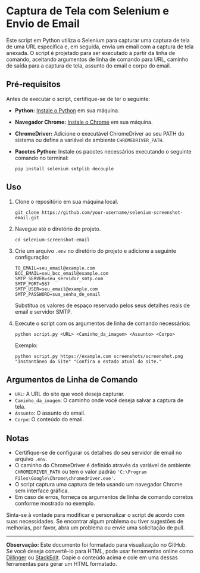 <h1 class="code-line" data-line-start=0 data-line-end=1 ><a id="Captura_de_Tela_com_Selenium_e_Envio_de_Email_0"></a>Captura de Tela com Selenium e Envio de Email</h1>
<p class="has-line-data" data-line-start="2" data-line-end="3">Este script em Python utiliza o Selenium para capturar uma captura de tela de uma URL específica e, em seguida, envia um email com a captura de tela anexada. O script é projetado para ser executado a partir da linha de comando, aceitando argumentos de linha de comando para URL, caminho de saída para a captura de tela, assunto do email e corpo do email.</p>
<h2 class="code-line" data-line-start=4 data-line-end=5 ><a id="Prrequisitos_4"></a>Pré-requisitos</h2>
<p class="has-line-data" data-line-start="6" data-line-end="7">Antes de executar o script, certifique-se de ter o seguinte:</p>
<ul>
<li class="has-line-data" data-line-start="8" data-line-end="9">
<p class="has-line-data" data-line-start="8" data-line-end="9"><strong>Python:</strong> <a href="https://www.python.org/downloads/">Instale o Python</a> em sua máquina.</p>
</li>
<li class="has-line-data" data-line-start="9" data-line-end="10">
<p class="has-line-data" data-line-start="9" data-line-end="10"><strong>Navegador Chrome:</strong> <a href="https://www.google.com/chrome/">Instale o Chrome</a> em sua máquina.</p>
</li>
<li class="has-line-data" data-line-start="10" data-line-end="11">
<p class="has-line-data" data-line-start="10" data-line-end="11"><strong>ChromeDriver:</strong> Adicione o executável ChromeDriver ao seu PATH do sistema ou defina a variável de ambiente <code>CHROMEDRIVER_PATH</code>.</p>
</li>
<li class="has-line-data" data-line-start="11" data-line-end="17">
<p class="has-line-data" data-line-start="11" data-line-end="12"><strong>Pacotes Python:</strong> Instale os pacotes necessários executando o seguinte comando no terminal:</p>
<pre><code class="has-line-data" data-line-start="14" data-line-end="16" class="language-bash">pip install selenium smtplib decouple
</code></pre>
</li>
</ul>
<h2 class="code-line" data-line-start=17 data-line-end=18 ><a id="Uso_17"></a>Uso</h2>
<ol>
<li class="has-line-data" data-line-start="19" data-line-end="25">
<p class="has-line-data" data-line-start="19" data-line-end="20">Clone o repositório em sua máquina local.</p>
<pre><code class="has-line-data" data-line-start="22" data-line-end="24" class="language-bash">git <span class="hljs-built_in">clone</span> https://github.com/your-username/selenium-screenshot-email.git
</code></pre>
</li>
<li class="has-line-data" data-line-start="25" data-line-end="31">
<p class="has-line-data" data-line-start="25" data-line-end="26">Navegue até o diretório do projeto.</p>
<pre><code class="has-line-data" data-line-start="28" data-line-end="30" class="language-bash"><span class="hljs-built_in">cd</span> selenium-screenshot-email
</code></pre>
</li>
<li class="has-line-data" data-line-start="31" data-line-end="44">
<p class="has-line-data" data-line-start="31" data-line-end="32">Crie um arquivo <code>.env</code> no diretório do projeto e adicione a seguinte configuração:</p>
<pre><code class="has-line-data" data-line-start="34" data-line-end="41" class="language-env">TO_EMAIL=seu_email@example.com
BCC_EMAIL=seu_bcc_email@example.com
SMTP_SERVER=seu_servidor_smtp.com
SMTP_PORT=587
SMTP_USER=seu_email@example.com
SMTP_PASSWORD=sua_senha_de_email
</code></pre>
<p class="has-line-data" data-line-start="42" data-line-end="43">Substitua os valores de espaço reservado pelos seus detalhes reais de email e servidor SMTP.</p>
</li>
<li class="has-line-data" data-line-start="44" data-line-end="56">
<p class="has-line-data" data-line-start="44" data-line-end="45">Execute o script com os argumentos de linha de comando necessários:</p>
<pre><code class="has-line-data" data-line-start="47" data-line-end="49" class="language-bash">python script.py &lt;URL&gt; &lt;Caminho_da_imagem&gt; &lt;Assunto&gt; &lt;Corpo&gt;
</code></pre>
<p class="has-line-data" data-line-start="50" data-line-end="51">Exemplo:</p>
<pre><code class="has-line-data" data-line-start="53" data-line-end="55" class="language-bash">python script.py https://example.com screenshots/screenshot.png <span class="hljs-string">"Instantâneo do Site"</span> <span class="hljs-string">"Confira o estado atual do site."</span>
</code></pre>
</li>
</ol>
<h2 class="code-line" data-line-start=56 data-line-end=57 ><a id="Argumentos_de_Linha_de_Comando_56"></a>Argumentos de Linha de Comando</h2>
<ul>
<li class="has-line-data" data-line-start="58" data-line-end="59"><code>URL</code>: A URL do site que você deseja capturar.</li>
<li class="has-line-data" data-line-start="59" data-line-end="60"><code>Caminho_da_imagem</code>: O caminho onde você deseja salvar a captura de tela.</li>
<li class="has-line-data" data-line-start="60" data-line-end="61"><code>Assunto</code>: O assunto do email.</li>
<li class="has-line-data" data-line-start="61" data-line-end="63"><code>Corpo</code>: O conteúdo do email.</li>
</ul>
<h2 class="code-line" data-line-start=63 data-line-end=64 ><a id="Notas_63"></a>Notas</h2>
<ul>
<li class="has-line-data" data-line-start="65" data-line-end="66">Certifique-se de configurar os detalhes do seu servidor de email no arquivo <code>.env</code>.</li>
<li class="has-line-data" data-line-start="66" data-line-end="67">O caminho do ChromeDriver é definido através da variável de ambiente <code>CHROMEDRIVER_PATH</code> ou tem o valor padrão <code>'C:\Program Files\Google\Chrome\chromedriver.exe'</code>.</li>
<li class="has-line-data" data-line-start="67" data-line-end="68">O script captura uma captura de tela usando um navegador Chrome sem interface gráfica.</li>
<li class="has-line-data" data-line-start="68" data-line-end="70">Em caso de erros, forneça os argumentos de linha de comando corretos conforme mostrado no exemplo.</li>
</ul>
<p class="has-line-data" data-line-start="70" data-line-end="71">Sinta-se à vontade para modificar e personalizar o script de acordo com suas necessidades. Se encontrar algum problema ou tiver sugestões de melhorias, por favor, abra um problema ou envie uma solicitação de pull.</p>
<hr>
<p class="has-line-data" data-line-start="74" data-line-end="75"><strong>Observação:</strong> Este documento foi formatado para visualização no GitHub. Se você deseja convertê-lo para HTML, pode usar ferramentas online como <a href="https://dillinger.io/">Dillinger</a> ou <a href="https://stackedit.io/">StackEdit</a>. Copie o conteúdo acima e cole em uma dessas ferramentas para gerar um HTML formatado.</p>